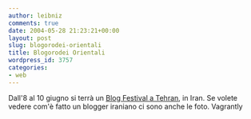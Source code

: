 ```yaml
---
author: leibniz
comments: true
date: 2004-05-28 21:23:21+00:00
layout: post
slug: blogorodei-orientali
title: Blogorodei Orientali
wordpress_id: 3757
categories:
- web
---
```


Dall'8 al 10 giugno si terrà un [Blog Festival a Tehran](http://vagrantly.com/04/05/persian_weblog_festival_in_tehran.php), in Iran. Se volete vedere com'è fatto un blogger iraniano ci sono anche le foto.
Vagrantly
